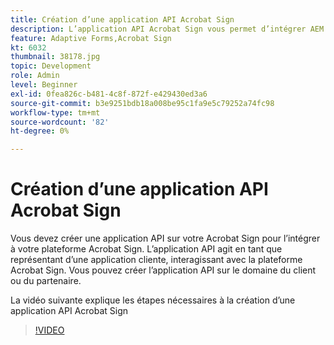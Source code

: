 ```yaml
---
title: Création d’une application API Acrobat Sign
description: L’application API Acrobat Sign vous permet d’intégrer AEM Forms à Acrobat Sign.
feature: Adaptive Forms,Acrobat Sign
kt: 6032
thumbnail: 38178.jpg
topic: Development
role: Admin
level: Beginner
exl-id: 0fea826c-b481-4c8f-872f-e429430ed3a6
source-git-commit: b3e9251bdb18a008be95c1fa9e5c79252a74fc98
workflow-type: tm+mt
source-wordcount: '82'
ht-degree: 0%

---
```


# Création d’une application API Acrobat Sign

Vous devez créer une application API sur votre Acrobat Sign pour l’intégrer à votre plateforme Acrobat Sign. L’application API agit en tant que représentant d’une application cliente, interagissant avec la plateforme Acrobat Sign. Vous pouvez créer l’application API sur le domaine du client ou du partenaire.

La vidéo suivante explique les étapes nécessaires à la création d’une application API Acrobat Sign

>[!VIDEO](https://video.tv.adobe.com/v/38178?quality=12&learn=on)
